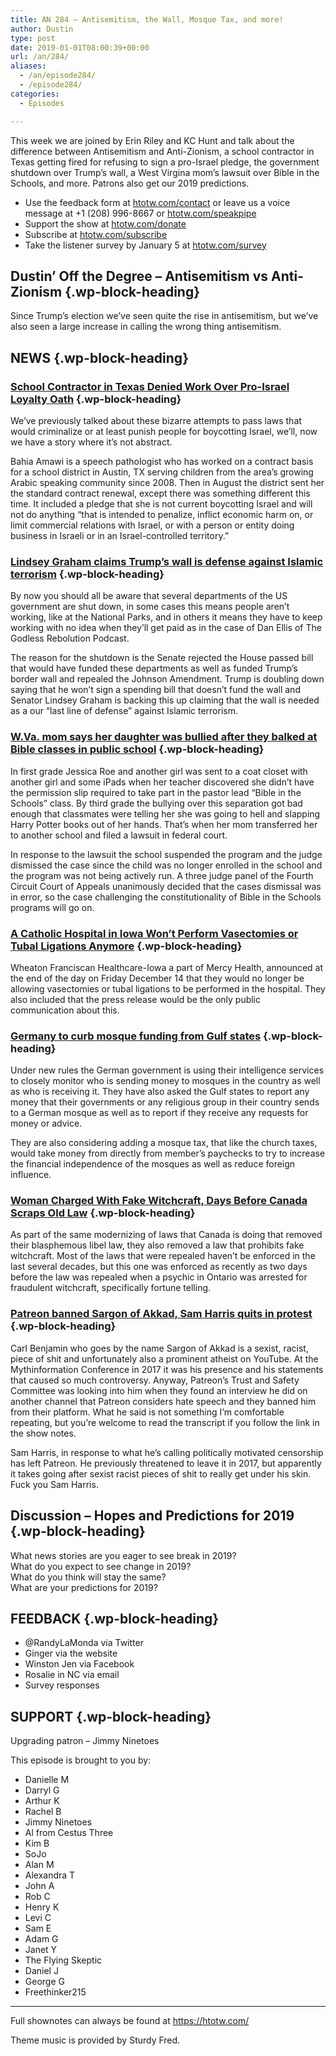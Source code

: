 ```yaml
---
title: AN 284 – Antisemitism, the Wall, Mosque Tax, and more!
author: Dustin
type: post
date: 2019-01-01T08:00:39+00:00
url: /an/284/
aliases:
  - /an/episode284/
  - /episode284/
categories:
  - Episodes

---
```

<div id="buzzsprout-player-10552825"></div><script src="https://www.buzzsprout.com/1983601/10552825-episode-284-antisemitism-the-wall-mosque-tax-and-more.js?container_id=buzzsprout-player-10552825&player=small" type="text/javascript" charset="utf-8"></script>

This week we are joined by Erin Riley and KC Hunt and talk about the difference between Antisemitism and Anti-Zionism, a school contractor in Texas getting fired for refusing to sign a pro-Israel pledge, the government shutdown over Trump&#8217;s wall, a West Virgina mom&#8217;s lawsuit over Bible in the Schools, and more. Patrons also get our 2019 predictions.

<!--more-->

 * Use the feedback form at [htotw.com/contact](https://htotw.com/contact) or leave us a voice message at +1 (208) 996-8667 or <a href="https://htotw.com/speakpipe" target="_blank" rel="noopener">htotw.com/speakpipe</a>
 * Support the show at <a href="https://htotw.com/donate" target="_blank" rel="noopener">htotw.com/donate</a>
 * Subscribe at <a href="https://htotw.com/subscribe" target="_blank" rel="noopener">htotw.com/subscribe</a>
 * Take the listener survey by January 5 at <a href="https://htotw.com/survey" target="_blank" rel="noopener">htotw.com/survey</a>

## Dustin’ Off the Degree &#8211; Antisemitism vs Anti-Zionism {.wp-block-heading}

Since Trump’s election we’ve seen quite the rise in antisemitism, but we’ve also seen a large increase in calling the wrong thing antisemitism.

## NEWS {.wp-block-heading}

### <a href="https://theintercept.com/2018/12/17/israel-texas-anti-bds-law/" target="_blank" rel="noopener">School Contractor in Texas Denied Work Over Pro-Israel Loyalty Oath</a> {.wp-block-heading}

We’ve previously talked about these bizarre attempts to pass laws that would criminalize or at least punish people for boycotting Israel, we’ll, now we have a story where it’s not abstract.

Bahia Amawi is a speech pathologist who has worked on a contract basis for a school district in Austin, TX serving children from the area’s growing Arabic speaking community since 2008. Then in August the district sent her the standard contract renewal, except there was something different this time. It included a pledge that she is not current boycotting Israel and will not do anything “that is intended to penalize, inflict economic harm on, or limit commercial relations with Israel, or with a person or entity doing business in Israeli or in an Israel-controlled territory.”

### <a href="https://www.newsweek.com/trump-border-wall-defense-against-radical-islam-lindsey-graham-claims-1273335" target="_blank" rel="noopener">Lindsey Graham claims Trump’s wall is defense against Islamic terrorism</a> {.wp-block-heading}

By now you should all be aware that several departments of the US government are shut down, in some cases this means people aren’t working, like at the National Parks, and in others it means they have to keep working with no idea when they’ll get paid as in the case of Dan Ellis of The Godless Rebolution Podcast.

The reason for the shutdown is the Senate rejected the House passed bill that would have funded these departments as well as funded Trump’s border wall and repealed the Johnson Amendment. Trump is doubling down saying that he won’t sign a spending bill that doesn’t fund the wall and Senator Lindsey Graham is backing this up claiming that the wall is needed as a our “last line of defense” against Islamic terrorism.

### <a href="https://www.newsweek.com/trump-border-wall-defense-against-radical-islam-lindsey-graham-claims-1273335" target="_blank" rel="noopener"></a><a href="https://www.nbcnews.com/news/us-news/w-va-mom-says-her-daughter-was-bullied-after-they-n950901" target="_blank" rel="noopener">W.Va. mom says her daughter was bullied after they balked at Bible classes in public school</a> {.wp-block-heading}

In first grade Jessica Roe and another girl was sent to a coat closet with another girl and some iPads when her teacher discovered she didn’t have the permission slip required to take part in the pastor lead “Bible in the Schools” class. By third grade the bullying over this separation got bad enough that classmates were telling her she was going to hell and slapping Harry Potter books out of her hands. That’s when her mom transferred her to another school and filed a lawsuit in federal court.

In response to the lawsuit the school suspended the program and the judge dismissed the case since the child was no longer enrolled in the school and the program was not being actively run. A three judge panel of the Fourth Circuit Court of Appeals unanimously decided that the cases dismissal was in error, so the case challenging the constitutionality of Bible in the Schools programs will go on. 

### <a href="https://friendlyatheist.patheos.com/2018/12/16/a-catholic-hospital-in-iowa-wont-perform-vasectomies-or-tubal-ligations-anymore/" target="_blank" rel="noopener">A Catholic Hospital in Iowa Won’t Perform Vasectomies or Tubal Ligations Anymore</a> {.wp-block-heading}

Wheaton Franciscan Healthcare-Iowa a part of Mercy Health, announced at the end of the day on Friday December 14 that they would no longer be allowing vasectomies or tubal ligations to be performed in the hospital. They also included that the press release would be the only public communication about this.

### <a href="https://www.dw.com/en/germany-to-curb-mosque-funding-from-gulf-states/a-46882682" target="_blank" rel="noopener">Germany to curb mosque funding from Gulf states</a> {.wp-block-heading}

Under new rules the German government is using their intelligence services to closely monitor who is sending money to mosques in the country as well as who is receiving it. They have also asked the Gulf states to report any money that their governments or any religious group in their country sends to a German mosque as well as to report if they receive any requests for money or advice.

They are also considering adding a mosque tax, that like the church taxes, would take money from directly from member’s paychecks to try to increase the financial independence of the mosques as well as reduce foreign influence.

### <a href="https://www.npr.org/2018/12/19/678381891/ontario-woman-charged-with-fake-witchcraft-2-days-before-canada-scrapped-that-la" target="_blank" rel="noopener">Woman Charged With Fake Witchcraft, Days Before Canada Scraps Old Law</a> {.wp-block-heading}

As part of the same modernizing of laws that Canada is doing that removed their blasphemous libel law, they also removed a law that prohibits fake witchcraft. Most of the laws that were repealed haven’t be enforced in the last several decades, but this one was enforced as recently as two days before the law was repealed when a psychic in Ontario was arrested for fraudulent witchcraft, specifically fortune telling.

### <a href="https://www.businessinsider.com/patreon-crowdfunding-platform-defends-itself-amid-boycott-2018-12" target="_blank" rel="noopener">Patreon banned Sargon of Akkad, Sam Harris quits in protest</a> {.wp-block-heading}

Carl Benjamin who goes by the name Sargon of Akkad is a sexist, racist, piece of shit and unfortunately also a prominent atheist on YouTube. At the Mythinformation Conference in 2017 it was his presence and his statements that caused so much controversy. Anyway, Patreon’s Trust and Safety Committee was looking into him when they found an interview he did on another channel that Patreon considers hate speech and they banned him from their platform. What he said is not something I’m comfortable repeating, but you’re welcome to read the transcript if you follow the link in the show notes. 

Sam Harris, in response to what he’s calling politically motivated censorship has left Patreon. He previously threatened to leave it in 2017, but apparently it takes going after sexist racist pieces of shit to really get under his skin. Fuck you Sam Harris.

## Discussion &#8211; Hopes and Predictions for 2019 {.wp-block-heading}

What news stories are you eager to see break in 2019?  
What do you expect to see change in 2019?  
What do you think will stay the same?  
What are your predictions for 2019?

## FEEDBACK {.wp-block-heading}

  * @RandyLaMonda via Twitter
  * Ginger via the website
  * Winston Jen via Facebook
  * Rosalie in NC via email
  * Survey responses

## SUPPORT {.wp-block-heading}

Upgrading patron &#8211; Jimmy Ninetoes

This episode is brought to you by:

  * Danielle M
  * Darryl G
  * Arthur K
  * Rachel B
  * Jimmy Ninetoes
  * Al from Cestus Three
  * Kim B
  * SoJo
  * Alan M
  * Alexandra T
  * John A
  * Rob C
  * Henry K
  * Levi C
  * Sam E
  * Adam G
  * Janet Y
  * The Flying Skeptic
  * Daniel J
  * George G
  * Freethinker215

<hr class="wp-block-separator" />

Full shownotes can always be found at <https://htotw.com/>  

Theme music is provided by Sturdy Fred.